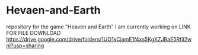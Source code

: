 # Hevaen-and-Earth
repository for the game "Heaven and Earth" I am currently working on
LINK FOR FILE DOWNLOAD
https://drive.google.com/drive/folders/1UO1kCjamE1f4xs5KgXZJBaE5Rfil2wnI?usp=sharing
